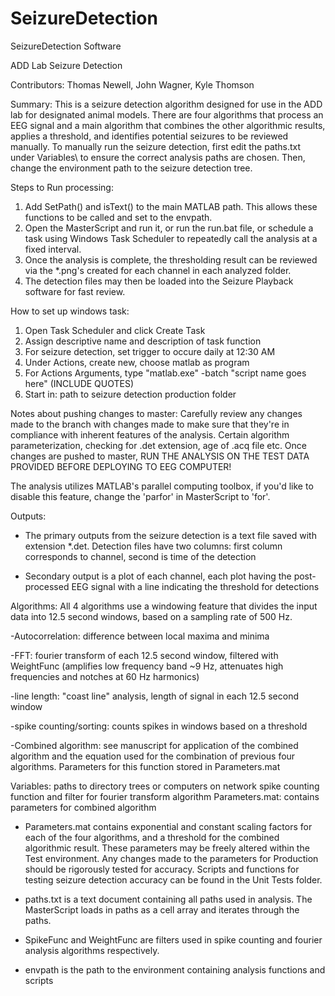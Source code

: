 # SeizureDetection
SeizureDetection Software

ADD Lab Seizure Detection

Contributors: Thomas Newell, John Wagner, Kyle Thomson


Summary:
This is a seizure detection algorithm designed for use in the ADD lab for designated animal models. 
There are four algorithms that process an EEG signal and a main algorithm that combines the other algorithmic results, applies a threshold, and identifies potential seizures to be reviewed manually.
To manually run the seizure detection, first edit the paths.txt under Variables\ to ensure the correct analysis paths are chosen. Then, change the environment path to the seizure detection tree.

Steps to Run processing:
1. Add SetPath() and isText() to the main MATLAB path. This allows these functions to be called and set to the envpath.
2. Open the MasterScript and run it, or run the run.bat file, or schedule a task using Windows Task Scheduler to repeatedly call the analysis at a fixed interval.
3. Once the analysis is complete, the thresholding result can be reviewed via the *.png's created for each channel in each analyzed folder. 
4. The detection files may then be loaded into the Seizure Playback software for fast review.

How to set up windows task:
1. Open Task Scheduler and click Create Task
2. Assign descriptive name and description of task function
3. For seizure detection, set trigger to occure daily at 12:30 AM
4. Under Actions, create new, choose matlab as program
5. For Actions Arguments, type "matlab.exe" -batch "script name goes here" (INCLUDE QUOTES)
6. Start in: path to seizure detection production folder

Notes about pushing changes to master:
Carefully review any changes made to the branch with changes made to make sure that they're in compliance with inherent features of the analysis. Certain algorithm parameterization, checking for .det extension, age of .acq file etc. Once changes are pushed to master, RUN THE ANALYSIS ON THE TEST DATA PROVIDED BEFORE DEPLOYING TO EEG COMPUTER!

The analysis utilizes MATLAB's parallel computing toolbox, if you'd like to disable this feature, change the 'parfor' in MasterScript to 'for'.

Outputs:
- The primary outputs from the seizure detection is a text file saved with extension *.det. 
Detection files have two columns: first column corresponds to channel, second is time of the detection

- Secondary output is a plot of each channel, each plot having the post-processed EEG signal with a line indicating the threshold for detections

Algorithms:
All 4 algorithms use a windowing feature that divides the input data into 12.5 second windows, based on a sampling rate of 500 Hz.

-Autocorrelation: difference between local maxima and minima

-FFT: fourier transform of each 12.5 second window, filtered with WeightFunc (amplifies low frequency band ~9 Hz, attenuates high frequencies and notches at 60 Hz harmonics)

-line length: "coast line" analysis, length of signal in each 12.5 second window

-spike counting/sorting: counts spikes in windows based on a threshold

-Combined algorithm: see manuscript for application of the combined algorithm and the equation used for the combination of previous four algorithms. Parameters for this function stored in Parameters.mat

Variables:
paths to directory trees or computers on network
spike counting function and filter for fourier transform algorithm
Parameters.mat: contains parameters for combined algorithm

- Parameters.mat contains exponential and constant scaling factors for each of the four algorithms, and a threshold for the combined algorithmic result.
These parameters may be freely altered within the Test environment. Any changes made to the parameters for Production should be rigorously tested for accuracy. 
Scripts and functions for testing seizure detection accuracy can be found in the Unit Tests folder.

- paths.txt is a text document containing all paths used in analysis. The MasterScript loads in paths as a cell array and iterates through the paths.

- SpikeFunc and WeightFunc are filters used in spike counting and fourier analysis algorithms respectively.

- envpath is the path to the environment containing analysis functions and scripts

